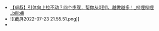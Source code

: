 - [【卓叔】引体向上拉不动？四个步骤，帮你从0到1，越做越多！_哔哩哔哩_bilibili](https://www.bilibili.com/video/BV1jC4y187wx?spm_id_from=333.999.0.0&vd_source=025a435f75f64171dd9cd96896be80a4)
- ![[截屏2022-07-23 21.55.51.png]]
- 